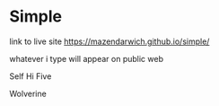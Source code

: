 # Simple

link to live site https://mazendarwich.github.io/simple/

whatever i type will appear on public web


Self Hi Five

Wolverine
